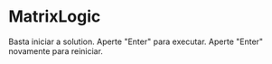 # MatrixLogic
Basta iniciar a solution.
Aperte "Enter" para executar.
Aperte "Enter" novamente para reiniciar.
